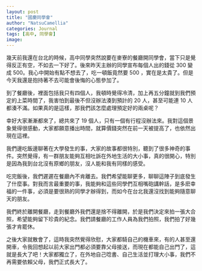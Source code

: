 ```yaml
---
layout: post
title: "國慶同學會"
author: "NatsuCamellia"
categories: Journal
tags: [高中, 同學會]
image: 
---
```


幾天前我還在台北的時候，高中同學突然說要在麥寮的餐廳開同學會，當下只是覺得反正有空，不如去一下好了。後來昨天主辦的同學宣布每個人出的錢從 300 變成 500。我心中開始有點不想去了，吃一頓飯竟然要 500 ，實在是太貴了。但是今天我還是抱持著不去可能會後悔的心態參加了。

到了餐廳後，裡面包括我只有四個人，我頓時覺得冷清，加上再五分鐘就到我們預定的上菜時間了，我害怕到最後不但沒辦法湊到預計的 20 人，甚至可能連 10 人都湊不滿。如果真的是這樣，那我們該怎麼處理預定好的兩桌呢？

幸好大家漸漸都來了，總共來了 19 個人，只有一個有行程沒辦法來。我對這個景象覺得很感動，大家都願意播出時間，就算價錢突然在前一天被提高了，也依然出現在這裡。

我們邊吃飯邊聊著在大學發生的事，大家的故事都很特別，聽到了很多神奇的事件。突然覺得，有一群朋友能夠互相吐訴在外地生活的大小事，真的很開心，特別是因為我到台北沒有原鄉的朋友，沒人能和我有同樣的感受。

吃完飯後，我們遲遲在餐廳內不肯離去。我們希望能聊更多，聊聊這陣子到底發生了什麼事。對我而言最重要的事，我能夠和這些同學們互相嘴砲講幹話，是多麽幸福的一件事，必須是要很熟的同學才辦得到，而如今在台北我還沒找到能夠隨意聊天的朋友。

我們終於離開餐廳，走到餐廳外我們還是捨不得離開，於是我們決定來拍一張大合照，希望能夠留下珍貴的紀念。我們請餐廳的工作人員為我們拍照，我們拍了好幾張才肯罷休。

之後大家就散會了，這時我突然覺得欣慰，大家都騎自己的機車來，有的人甚至還開車，令我回想起以前大家出門都必須要靠父母接送，而現在都能自己出門了，這就是長大了吧！大家都獨立了，在外地自己唸書、自己生活並打理大小事，我們不再需要依賴父母，我們正式長大了。